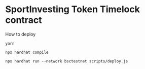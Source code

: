 # SportInvesting Token Timelock contract



How to deploy


```shell
yarn

npx hardhat compile

npx hardhat run --network bsctestnet scripts/deploy.js
```
